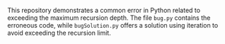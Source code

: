 This repository demonstrates a common error in Python related to exceeding the maximum recursion depth. The file `bug.py` contains the erroneous code, while `bugSolution.py` offers a solution using iteration to avoid exceeding the recursion limit.